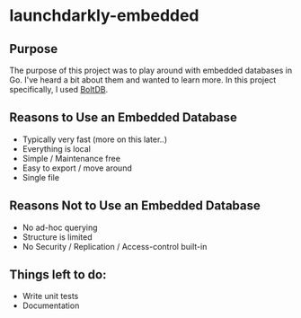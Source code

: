 # launchdarkly-embedded

## Purpose
The purpose of this project was to play around with embedded databases in Go. I've heard a bit about them and wanted to learn more. In this project specifically, I used [BoltDB](https://github.com/boltdb/bolt).

## Reasons to Use an Embedded Database
* Typically very fast (more on this later..)
* Everything is local
* Simple / Maintenance free
* Easy to export / move around
* Single file

## Reasons Not to Use an Embedded Database
* No ad-hoc querying
* Structure is limited
* No Security / Replication / Access-control built-in

## Things left to do:
* Write unit tests
* Documentation
